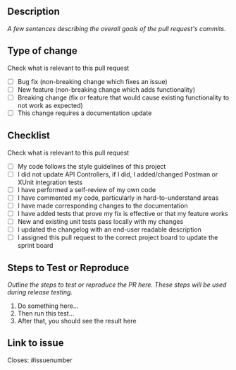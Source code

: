 ## Description

_A few sentences describing the overall goals of the pull request's commits._

## Type of change
Check what is relevant to this pull request
-   [ ] Bug fix (non-breaking change which fixes an issue)
-   [ ] New feature (non-breaking change which adds functionality)
-   [ ] Breaking change (fix or feature that would cause existing functionality to not work as expected)
-   [ ] This change requires a documentation update

## Checklist
Check what is relevant to this pull request
-   [ ] My code follows the style guidelines of this project
-   [ ] I did not update API Controllers, if I did, I added/changed Postman or XUnit integration tests
-   [ ] I have performed a self-review of my own code
-   [ ] I have commented my code, particularly in hard-to-understand areas
-   [ ] I have made corresponding changes to the documentation
-   [ ] I have added tests that prove my fix is effective or that my feature works
-   [ ] New and existing unit tests pass locally with my changes
-   [ ] I updated the changelog with an end-user readable description
-   [ ] I assigned this pull request to the correct project board to update the sprint board

## Steps to Test or Reproduce

_Outline the steps to test or reproduce the PR here._
_These steps will be used during release testing._

1. Do something here...
2. Then run this test...
3. After that, you should see the result here

## Link to issue

Closes: #issuenumber
